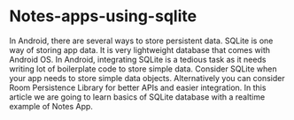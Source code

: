 # Notes-apps-using-sqlite
In Android, there are several ways to store persistent data. SQLite is one way of storing app data. It is very lightweight database that comes with Android OS. In Android, integrating SQLite is a tedious task as it needs writing lot of boilerplate code to store simple data. Consider SQLite when your app needs to store simple data objects. Alternatively you can consider Room Persistence Library for better APIs and easier integration.  In this article we are going to learn basics of SQLite database with a realtime example of Notes App.
